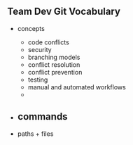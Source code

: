 ## Team Dev Git Vocabulary

- concepts
  - code conflicts
  - security
  - branching models
  - conflict resolution
  - conflict prevention
  - testing
  - manual and automated workflows
  - 

- commands
  - 

- paths + files


